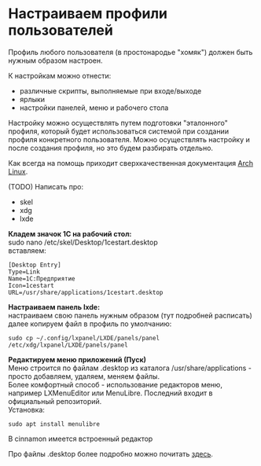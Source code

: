 # Настраиваем профили пользователей

Профиль любого пользователя (в простонародье "хомяк") должен быть нужным образом настроен. 

К настройкам можно отнести:
- различные скрипты, выполняемые при входе/выходе
- ярлыки
- настройки панелей, меню и рабочего стола

Настройку можно осуществлять путем подготовки "эталонного" профиля, который будет использоваться системой при создании профиля конкретного пользователя.
Можно осуществлять настройку и после создания профиля, но это будем разбирать отдельно.

Как всегда на помощь приходит сверхкачественная документация [Arch Linux]('https://wiki.archlinux.org/index.php/LXDE_(%D0%A0%D1%83%D1%81%D1%81%D0%BA%D0%B8%D0%B9)').


(TODO) Написать про:
- skel
- xdg
- lxde

**Кладем значок 1С на рабочий стол:**  
sudo nano /etc/skel/Desktop/1cestart.desktop  
вставляем:
```
[Desktop Entry]
Type=Link
Name=1С:Предприятие
Icon=1cestart
URL=/usr/share/applications/1cestart.desktop
```

**Настраиваем панель lxde:**  
настраиваем свою панель нужным образом (тут подробней расписать)  
далее копируем файл в профиль по умолчанию:  
```
sudo cp ~/.config/lxpanel/LXDE/panels/panel /etc/xdg/lxpanel/LXDE/panels/panel
```

**Редактируем меню приложений (Пуск)**  
Меню строится по файлам .desktop из каталога /usr/share/applications - просто добавляем, удаляем, меняем файлы.  
Более комфортный способ - использование редакторов меню, например LXMenuEditor или MenuLibre. Последний входит в официальный репозиторий.  
Установка:
```
sudo apt install menulibre
```
В cinnamon имеется встроенный редактор  

Про файлы .desktop более подробно можно почитать [здесь](https://specifications.freedesktop.org/desktop-entry-spec/latest/).  
